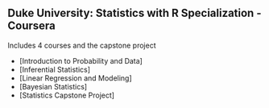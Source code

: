 ## Duke University: Statistics with R Specialization - Coursera 

Includes 4 courses and the capstone project  

- [Introduction to Probability and Data]
- [Inferential Statistics]
- [Linear Regression and Modeling]
- [Bayesian Statistics]
- [Statistics Capstone Project]
